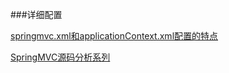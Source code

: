 ###详细配置

[springmvc.xml和applicationContext.xml配置的特点](http://www.cnblogs.com/kaiwen1/p/6864458.html)


[SpringMVC源码分析系列](http://www.cnblogs.com/fangjian0423/p/springMVC-directory-summary.html)